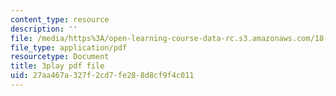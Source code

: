 ```yaml
---
content_type: resource
description: ''
file: /media/https%3A/open-learning-course-data-rc.s3.amazonaws.com/18-650-statistics-for-applications-fall-2016/27aa467a327f2cd7fe288d8cf9f4c011_WW3ZJHPwvyg.pdf
file_type: application/pdf
resourcetype: Document
title: 3play pdf file
uid: 27aa467a-327f-2cd7-fe28-8d8cf9f4c011
---
```

